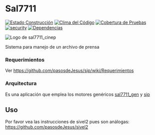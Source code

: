 # Sal7711
[![Estado Construcción](https://api.travis-ci.org/pasosdeJesus/sal7711_cinep.svg?branch=master)](https://travis-ci.org/pasosdeJesus/sal7711_cinep) [![Clima del Código](https://codeclimate.com/github/pasosdeJesus/sal7711_cinep/badges/gpa.svg)](https://codeclimate.com/github/pasosdeJesus/sal7711_cinep) [![Cobertura de Pruebas](https://codeclimate.com/github/pasosdeJesus/sal7711_cinep/badges/coverage.svg)](https://codeclimate.com/github/pasosdeJesus/sal7711_cinep) [![security](https://hakiri.io/github/pasosdeJesus/sal7711_cinep/master.svg)](https://hakiri.io/github/pasosdeJesus/sal7711_cinep/master) [![Dependencias](https://gemnasium.com/pasosdeJesus/sal7711_cinep.svg)](https://gemnasium.com/pasosdeJesus/sal7711_cinep) 

![Logo de sal7711_cinep](https://raw.githubusercontent.com/pasosdeJesus/sal7711_cinep/master/public/images/logo.jpg)

Sistema para manejo de un archivo de prensa

### Requerimientos

Ver <https://github.com/pasosdeJesus/sip/wiki/Requerimientos>

### Arquitectura

Es una aplicación que emplea los motores genéricos 
[sal7711_gen](https://github.com/pasosdeJesus/sal7711_gen)
y  [sip](https://github.com/pasosdeJesus/sip)


## Uso

Por favor vea las instrucciones de sivel2 pues son análogas:
<https://github.com/pasosdeJesus/sivel2>

